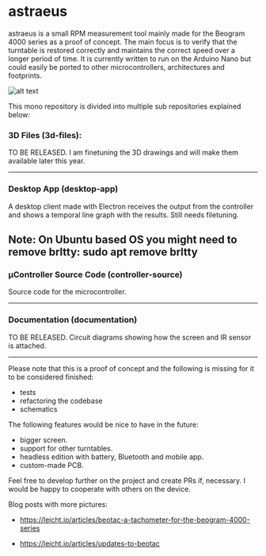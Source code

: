 # astraeus
astraeus is a small RPM measurement tool mainly made for the Beogram 4000 series as a proof of concept.
The main focus is to verify that the turntable is restored correctly and maintains the correct speed over a longer period of time.
It is currently written to run on the Arduino Nano but could easily be ported to other microcontrollers, architectures and footprints.

![alt text](https://ni.leicht.io/updates-to-beotac-a256b3fc-64fd-464c-9166-10d07f8a27e8.jpg)

This mono repository is divided into multiple sub repositories explained below:


### 3D Files (3d-files):
TO BE RELEASED. I am finetuning the 3D drawings and will make them available later this year.

---

### Desktop App (desktop-app)
A desktop client made with Electron receives the output from the controller and shows a temporal line graph with the results. Still needs filetuning.

Note: On Ubuntu based OS you might need to remove brltty: sudo apt remove brltty
---

### µController Source Code (controller-source) 
Source code for the microcontroller. 

---

### Documentation (documentation)
TO BE RELEASED. Circuit diagrams showing how the screen and IR sensor is attached.

---

Please note that this is a proof of concept and the following is missing for it to be considered finished:

- tests
- refactoring the codebase
- schematics

The following features would be nice to have in the future:
- bigger screen.
- support for other turntables.
- headless edition with battery, Bluetooth and mobile app.
- custom-made PCB.

Feel free to develop further on the project and create PRs if, necessary. I would be happy to cooperate with others on the device.

Blog posts with more pictures:

- https://leicht.io/articles/beotac-a-tachometer-for-the-beogram-4000-series

- https://leicht.io/articles/updates-to-beotac
